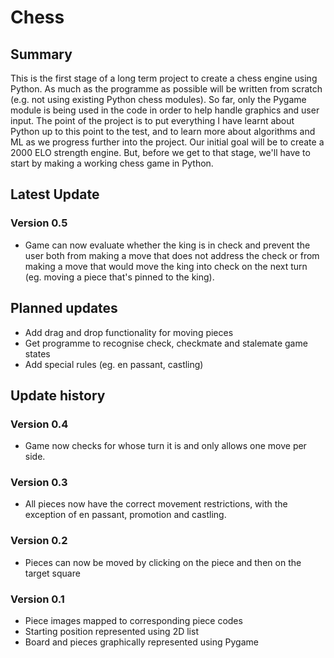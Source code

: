 # Chess
## Summary 
This is the first stage of a long term project to create a chess engine using Python. As much as the programme as possible will be written from scratch (e.g. not using 
existing Python chess modules). So far, only the Pygame module is being used in the code in order to help handle graphics and user input. The point of the 
project is to put everything I have learnt about Python up to this point to the test, and to learn more about algorithms and ML as we progress further into
the project. Our initial goal will be to create a 2000 ELO strength engine. But, before we get to that stage, we'll have to start by making a 
working chess game in Python.
## Latest Update
### Version 0.5
* Game can now evaluate whether the king is in check and prevent the user both from making a move that does not address the check or from making a move that would move the king into check on the next turn (eg. moving a piece that's pinned to the king).
## Planned updates
* Add drag and drop functionality for moving pieces
* Get programme to recognise check, checkmate and stalemate game states
* Add special rules (eg. en passant, castling)
## Update history
### Version 0.4
* Game now checks for whose turn it is and only allows one move per side.
### Version 0.3
* All pieces now have the correct movement restrictions, with the exception of en passant, promotion and castling.
### Version 0.2
* Pieces can now be moved by clicking on the piece and then on the target square
### Version 0.1
* Piece images mapped to corresponding piece codes
* Starting position represented using 2D list 
* Board and pieces graphically represented using Pygame